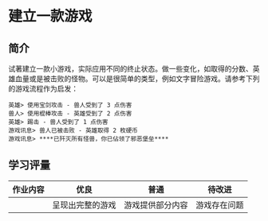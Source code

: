 # 建立一款游戏

## 简介

试著建立一款小游戏，实际应用不同的终止状态。做一些变化，如取得的分数、英雄血量或是被击败的怪物。可以是很简单的类型，例如文字冒险游戏。请参考下列的游戏流程作为启发：

```
英雄> 使用宝剑攻击 - 兽人受到了 3 点伤害
兽人> 使用棍棒攻击 - 英雄受到了 2 点伤害
英雄> 踢击 - 兽人受到了 1 点伤害
游戏讯息> 兽人已被击败 - 英雄取得 2 枚硬币
游戏讯息> ****已歼灭所有怪兽，你已佔领了邪恶堡垒****
```

## 学习评量

| 作业内容 | 优良             | 普通             | 待改进       |
| -------- | ---------------- | ---------------- | ------------ |
|          | 呈现出完整的游戏 | 游戏提供部分内容 | 游戏存在问题 |
